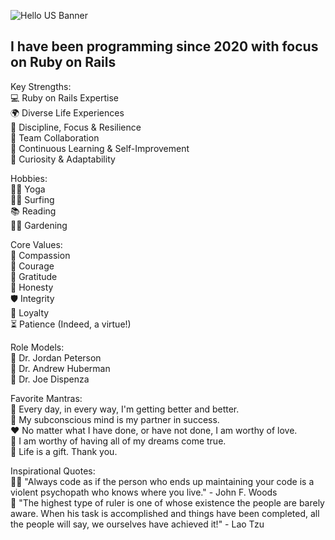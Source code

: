 ![Hello US Banner](https://github.com/DyllanCullingworth/DyllanCullingworth/assets/72195729/8e810949-400f-43ec-87ee-f8af13eec104)

## I have been programming since 2020 with focus on Ruby on Rails
  
Key Strengths:  
💻 Ruby on Rails Expertise  
🌍 Diverse Life Experiences  
🎯 Discipline, Focus & Resilience  
🤝 Team Collaboration  
🌱 Continuous Learning & Self-Improvement  
🚀 Curiosity & Adaptability  
  
Hobbies:  
🧘‍♂️ Yoga  
🏄‍♂️ Surfing  
📚 Reading  
👨‍🌾 Gardening  
  
Core Values:  
💙 Compassion  
💪 Courage  
🙏 Gratitude  
🔎 Honesty  
🛡️ Integrity  
🤝 Loyalty  
⏳ Patience (Indeed, a virtue!)  

Role Models:  
📖 Dr. Jordan Peterson   
🧠 Dr. Andrew Huberman   
🌟 Dr. Joe Dispenza  
  
Favorite Mantras:  
🌱 Every day, in every way, I'm getting better and better.  
🤝 My subconscious mind is my partner in success.  
❤ No matter what I have done, or have not done, I am worthy of love.  
🌟 I am worthy of having all of my dreams come true.  
🎁 Life is a gift. Thank you.  
  
Inspirational Quotes:  
👨‍💻 "Always code as if the person who ends up maintaining your code is a violent psychopath who knows where you live." - John F. Woods  
👑 "The highest type of ruler is one of whose existence the people are barely aware. When his task is accomplished and things have been completed, all the people will say, we ourselves have achieved it!" - Lao Tzu  


